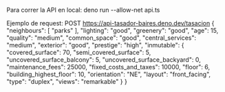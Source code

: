 Para correr la API en local:
deno run --allow-net api.ts

Ejemplo de request:
POST
https://api-tasador-baires.deno.dev/tasacion
{
    "neighbours": [
        "parks"
    ],
    "lighting": "good",
    "greenery": "good",
    "age": 15,
    "quality": "medium",
    "common_space": "good",
    "central_services": "medium",
    "exterior": "good",
    "prestige": "high",
    "inmutable": {
        "covered_surface": 70,
        "semi_covered_surface": 5,
        "uncovered_surface_balcony": 5,
        "uncovered_surface_backyard": 0,
        "maintenance_fees": 25000,
        "fixed_costs_and_taxes": 10000,
        "floor": 6,
        "building_highest_floor": 10,
        "orientation": "NE",
        "layout": "front_facing",
        "type": "duplex",
        "views": "remarkable"
    }
}